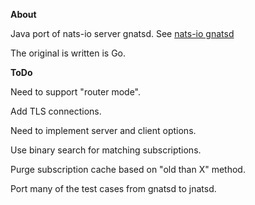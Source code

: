 **About**

Java port of nats-io server gnatsd. See [nats-io gnatsd](github.com/nats-io/gnatsd)

The original is written is Go.

**ToDo**

Need to support "router mode".

Add TLS connections.

Need to implement server and client options.

Use binary search for matching subscriptions.

Purge subscription cache based on "old than X" method.

Port many of the test cases from gnatsd to jnatsd.